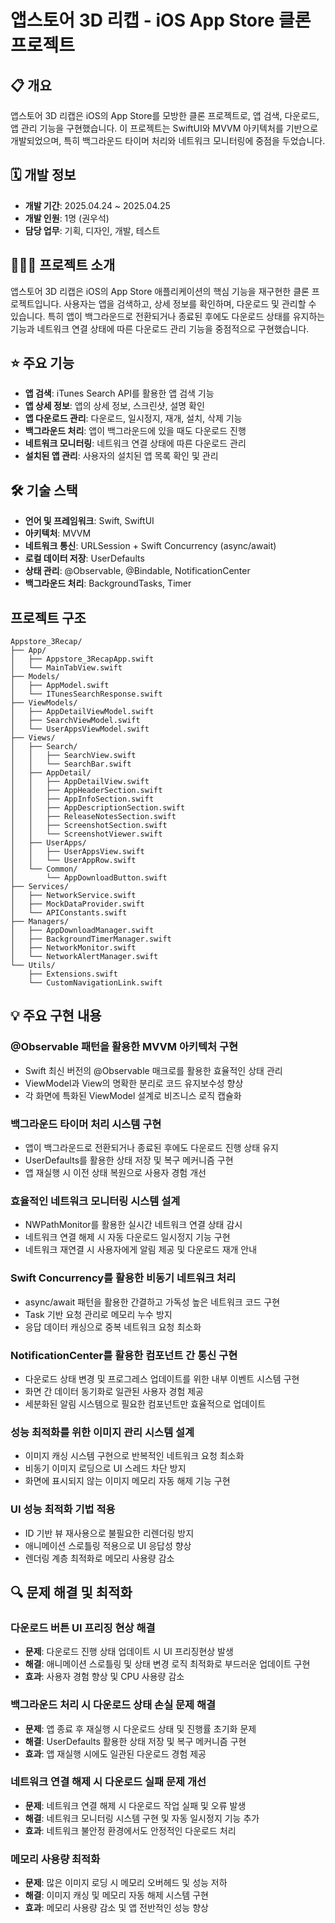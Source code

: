 # 앱스토어 3D 리캡 - iOS App Store 클론 프로젝트

## 📋 개요

앱스토어 3D 리캡은 iOS의 App Store를 모방한 클론 프로젝트로, 앱 검색, 다운로드, 앱 관리 기능을 구현했습니다. 이 프로젝트는 SwiftUI와 MVVM 아키텍처를 기반으로 개발되었으며, 특히 백그라운드 타이머 처리와 네트워크 모니터링에 중점을 두었습니다.

## 🗓️ 개발 정보
- **개발 기간**: 2025.04.24 ~ 2025.04.25
- **개발 인원**: 1명 (권우석)
- **담당 업무**: 기획, 디자인, 개발, 테스트

## 💁🏻‍♂️ 프로젝트 소개

앱스토어 3D 리캡은 iOS의 App Store 애플리케이션의 핵심 기능을 재구현한 클론 프로젝트입니다. 사용자는 앱을 검색하고, 상세 정보를 확인하며, 다운로드 및 관리할 수 있습니다. 특히 앱이 백그라운드로 전환되거나 종료된 후에도 다운로드 상태를 유지하는 기능과 네트워크 연결 상태에 따른 다운로드 관리 기능을 중점적으로 구현했습니다.

## ⭐️ 주요 기능

- **앱 검색**: iTunes Search API를 활용한 앱 검색 기능
- **앱 상세 정보**: 앱의 상세 정보, 스크린샷, 설명 확인
- **앱 다운로드 관리**: 다운로드, 일시정지, 재개, 설치, 삭제 기능
- **백그라운드 처리**: 앱이 백그라운드에 있을 때도 다운로드 진행
- **네트워크 모니터링**: 네트워크 연결 상태에 따른 다운로드 관리
- **설치된 앱 관리**: 사용자의 설치된 앱 목록 확인 및 관리

## 🛠 기술 스택

- **언어 및 프레임워크**: Swift, SwiftUI
- **아키텍처**: MVVM
- **네트워크 통신**: URLSession + Swift Concurrency (async/await)
- **로컬 데이터 저장**: UserDefaults
- **상태 관리**: @Observable, @Bindable, NotificationCenter
- **백그라운드 처리**: BackgroundTasks, Timer

## 프로젝트 구조

```
Appstore_3Recap/
├── App/
│   ├── Appstore_3RecapApp.swift
│   └── MainTabView.swift
├── Models/
│   ├── AppModel.swift
│   └── ITunesSearchResponse.swift
├── ViewModels/
│   ├── AppDetailViewModel.swift
│   ├── SearchViewModel.swift
│   └── UserAppsViewModel.swift
├── Views/
│   ├── Search/
│   │   ├── SearchView.swift
│   │   └── SearchBar.swift
│   ├── AppDetail/
│   │   ├── AppDetailView.swift
│   │   ├── AppHeaderSection.swift
│   │   ├── AppInfoSection.swift
│   │   ├── AppDescriptionSection.swift
│   │   ├── ReleaseNotesSection.swift
│   │   ├── ScreenshotSection.swift
│   │   └── ScreenshotViewer.swift
│   ├── UserApps/
│   │   ├── UserAppsView.swift
│   │   └── UserAppRow.swift
│   └── Common/
│       └── AppDownloadButton.swift
├── Services/
│   ├── NetworkService.swift
│   ├── MockDataProvider.swift
│   └── APIConstants.swift
├── Managers/
│   ├── AppDownloadManager.swift
│   ├── BackgroundTimerManager.swift
│   ├── NetworkMonitor.swift
│   └── NetworkAlertManager.swift
└── Utils/
    ├── Extensions.swift
    └── CustomNavigationLink.swift
```

## 💡 주요 구현 내용

### **@Observable 패턴을 활용한 MVVM 아키텍처 구현**
* Swift 최신 버전의 @Observable 매크로를 활용한 효율적인 상태 관리
* ViewModel과 View의 명확한 분리로 코드 유지보수성 향상
* 각 화면에 특화된 ViewModel 설계로 비즈니스 로직 캡슐화

### **백그라운드 타이머 처리 시스템 구현**
* 앱이 백그라운드로 전환되거나 종료된 후에도 다운로드 진행 상태 유지
* UserDefaults를 활용한 상태 저장 및 복구 메커니즘 구현
* 앱 재실행 시 이전 상태 복원으로 사용자 경험 개선

### **효율적인 네트워크 모니터링 시스템 설계**
* NWPathMonitor를 활용한 실시간 네트워크 연결 상태 감시
* 네트워크 연결 해제 시 자동 다운로드 일시정지 기능 구현
* 네트워크 재연결 시 사용자에게 알림 제공 및 다운로드 재개 안내

### **Swift Concurrency를 활용한 비동기 네트워크 처리**
* async/await 패턴을 활용한 간결하고 가독성 높은 네트워크 코드 구현
* Task 기반 요청 관리로 메모리 누수 방지
* 응답 데이터 캐싱으로 중복 네트워크 요청 최소화

### **NotificationCenter를 활용한 컴포넌트 간 통신 구현**
* 다운로드 상태 변경 및 프로그레스 업데이트를 위한 내부 이벤트 시스템 구현
* 화면 간 데이터 동기화로 일관된 사용자 경험 제공
* 세분화된 알림 시스템으로 필요한 컴포넌트만 효율적으로 업데이트

### **성능 최적화를 위한 이미지 관리 시스템 설계**
* 이미지 캐싱 시스템 구현으로 반복적인 네트워크 요청 최소화
* 비동기 이미지 로딩으로 UI 스레드 차단 방지
* 화면에 표시되지 않는 이미지 메모리 자동 해제 기능 구현

### **UI 성능 최적화 기법 적용**
* ID 기반 뷰 재사용으로 불필요한 리렌더링 방지
* 애니메이션 스로틀링 적용으로 UI 응답성 향상
* 렌더링 계층 최적화로 메모리 사용량 감소

## 🔍 문제 해결 및 최적화

### **다운로드 버튼 UI 프리징 현상 해결**
* **문제**: 다운로드 진행 상태 업데이트 시 UI 프리징현상 발생
* **해결**: 애니메이션 스로틀링 및 상태 변경 로직 최적화로 부드러운 업데이트 구현
* **효과**: 사용자 경험 향상 및 CPU 사용량 감소

### **백그라운드 처리 시 다운로드 상태 손실 문제 해결**
* **문제**: 앱 종료 후 재실행 시 다운로드 상태 및 진행률 초기화 문제
* **해결**: UserDefaults 활용한 상태 저장 및 복구 메커니즘 구현
* **효과**: 앱 재실행 시에도 일관된 다운로드 경험 제공

### **네트워크 연결 해제 시 다운로드 실패 문제 개선**
* **문제**: 네트워크 연결 해제 시 다운로드 작업 실패 및 오류 발생
* **해결**: 네트워크 모니터링 시스템 구현 및 자동 일시정지 기능 추가
* **효과**: 네트워크 불안정 환경에서도 안정적인 다운로드 처리

### **메모리 사용량 최적화**
* **문제**: 많은 이미지 로딩 시 메모리 오버헤드 및 성능 저하
* **해결**: 이미지 캐싱 및 메모리 자동 해제 시스템 구현
* **효과**: 메모리 사용량 감소 및 앱 전반적인 성능 향상

